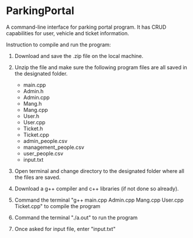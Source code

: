 # ParkingPortal

A command-line interface for parking portal program. It has CRUD capabilities for user, vehicle and ticket information.

Instruction to compile and run the program:
1. Download and save the .zip file on the local machine.
2. Unzip the file and make sure the following program files are all saved in the designated folder.
   - main.cpp
   - Admin.h
   - Admin.cpp
   - Mang.h
   - Mang.cpp
   - User.h
   - User.cpp
   - Ticket.h
   - Ticket.cpp
   - admin_people.csv
   - management_people.csv
   - user_people.csv
   - input.txt
   
3. Open terminal and change directory to the designated folder where all the files are saved.
4. Download a g++ compiler and c++ libraries (if not done so already).
4. Command the terminal "g++ main.cpp Admin.cpp Mang.cpp User.cpp Ticket.cpp" to compile the program
5. Command the terminal "./a.out" to run the program
6. Once asked for input file, enter "input.txt"
